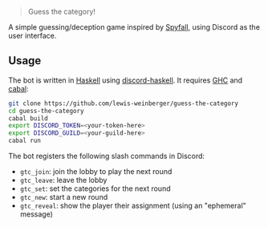 > Guess the category!

A simple guessing/deception game inspired by
[Spyfall](https://spyfall.adrianocola.com/), using Discord
as the user interface.

## Usage

The bot is written in [Haskell](https://www.haskell.org/) using
[discord-haskell](https://hackage.haskell.org/package/discord-haskell).
It requires [GHC](https://www.haskell.org/ghc/) and
[cabal](https://www.haskell.org/cabal/):

```sh
git clone https://github.com/lewis-weinberger/guess-the-category
cd guess-the-category
cabal build
export DISCORD_TOKEN=<your-token-here>
export DISCORD_GUILD=<your-guild-here>
cabal run
```

The bot registers the following slash commands in Discord:

- `gtc_join`: join the lobby to play the next round
- `gtc_leave`: leave the lobby 
- `gtc_set`: set the categories for the next round
- `gtc_new`: start a new round
- `gtc_reveal`: show the player their assignment (using an "ephemeral"
message)
